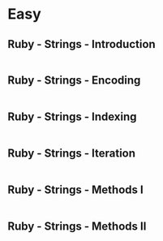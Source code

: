# Easy

## Ruby - Strings - Introduction

```ruby

```

## Ruby - Strings - Encoding

```ruby

```

## Ruby - Strings - Indexing

```ruby

```

## Ruby - Strings - Iteration

```ruby

```

## Ruby - Strings - Methods I

```ruby

```

## Ruby - Strings - Methods II

```ruby

```